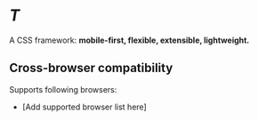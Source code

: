 # *T*

A CSS framework: **mobile-first, flexible, extensible, lightweight.**

## Cross-browser compatibility

Supports following browsers:

* [Add supported browser list here]

